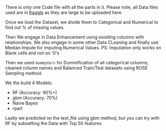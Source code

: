 There is only one Code file with all the parts in it. Please note, all Data files used are in [Kaggle](https://www.kaggle.com/ajithganapathihegde/predicting-loan-defaulters) as they are large to be uploaded here. 


Once we load the Dataset, we divide them to Categorical and Numerical to find out % of missing values. 

Then We engage in Data Enhancement using exisiting columns with relationships. We also engage in some other Data CLeaning and finally use Median Impute for imputing Numerical Values. 
PS: Imputation only works on Blank cells and not on '0's

Then we used ```dummyVars``` for Dummification of all categorical columns; cleaned column names and Balanced Train/Test datasets using ROSE Sampling method. 

We the build 4 Models:
+ RF (Accuracy: 90%+)
+ gbm (Accuracy: 70%)
+ Naive Bayes
+ rpart

Lastly we predicted on the test_file using gbm method, but you can try with RF by subsetting the Data with Top 50 features. 

